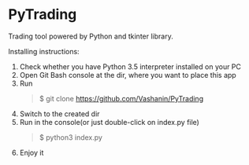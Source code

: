 # PyTrading
Trading tool powered by Python and tkinter library.

Installing instructions:

1) Check whether you have Python 3.5 interpreter installed on your PC
2) Open Git Bash console at the dir, where you want to place this app
3) Run
    > $ git clone https://github.com/Vashanin/PyTrading
4) Switch to the created dir
5) Run in the console(or just double-click on index.py file)
    > $ python3 index.py
6) Enjoy it
